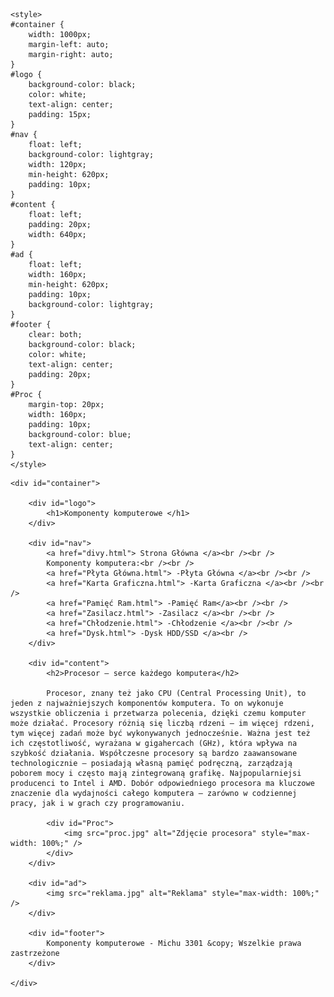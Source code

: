 <!DOCTYPE HTML>
<html lang="pl">
<head>
	<meta charset="utf-8" />
	<title>Komponenty komputerowe </title>
	<meta name="description" content="Serwis prezentuje komponenty komputerowe. Sprawdź, czy znasz je wszystkie" />
	<meta name="keywords" content="komputery, procesory, karty greficzne, GPU, CPU , płyta główna, ziemniak" />
	<meta http-equiv="X-UA-Compatible" content="IE=edge,chrome=1" />
	
	<style>
	#container {
		width: 1000px;
		margin-left: auto;
		margin-right: auto;
	}
	#logo {
		background-color: black;
		color: white;
		text-align: center;
		padding: 15px;
	}
	#nav {
		float: left;
		background-color: lightgray;
		width: 120px;
		min-height: 620px;
		padding: 10px;
	}
	#content {
		float: left;
		padding: 20px;
		width: 640px;
	}
	#ad {
		float: left;
		width: 160px;
		min-height: 620px;
		padding: 10px;
		background-color: lightgray;
	}
	#footer {
		clear: both;
		background-color: black;
		color: white;
		text-align: center;
		padding: 20px;
	}
	#Proc {
		margin-top: 20px;
		width: 160px;
		padding: 10px;
		background-color: blue;
		text-align: center;
	}
	</style>

</head>

<body>

	<div id="container">
	
		<div id="logo">
			<h1>Komponenty komputerowe </h1>
		</div>
	
		<div id="nav">
			<a href="divy.html"> Strona Główna </a><br /><br />
			Komponenty komputera:<br /><br />
			<a href="Płyta Główna.html"> -Płyta Główna </a><br /><br />
			<a href="Karta Graficzna.html"> -Karta Graficzna </a><br /><br />
			<a href="Pamięć Ram.html"> -Pamięć Ram</a><br /><br />
			<a href="Zasilacz.html"> -Zasilacz </a><br /><br />
			<a href="Chłodzenie.html"> -Chłodzenie </a><br /><br />
			<a href="Dysk.html"> -Dysk HDD/SSD </a><br />
		</div>
		
		<div id="content">
			<h2>Procesor – serce każdego komputera</h2>
			
			Procesor, znany też jako CPU (Central Processing Unit), to jeden z najważniejszych komponentów komputera. To on wykonuje wszystkie obliczenia i przetwarza polecenia, dzięki czemu komputer może działać. Procesory różnią się liczbą rdzeni – im więcej rdzeni, tym więcej zadań może być wykonywanych jednocześnie. Ważna jest też ich częstotliwość, wyrażana w gigahercach (GHz), która wpływa na szybkość działania. Współczesne procesory są bardzo zaawansowane technologicznie – posiadają własną pamięć podręczną, zarządzają poborem mocy i często mają zintegrowaną grafikę. Najpopularniejsi producenci to Intel i AMD. Dobór odpowiedniego procesora ma kluczowe znaczenie dla wydajności całego komputera – zarówno w codziennej pracy, jak i w grach czy programowaniu.
			
			<div id="Proc">
				<img src="proc.jpg" alt="Zdjęcie procesora" style="max-width: 100%;" />
			</div>
		</div>
		
		<div id="ad">
			<img src="reklama.jpg" alt="Reklama" style="max-width: 100%;" />
		</div>
		
		<div id="footer">
			Komponenty komputerowe - Michu 3301 &copy; Wszelkie prawa zastrzeżone
		</div>
	
	</div>

</body>
</html>
